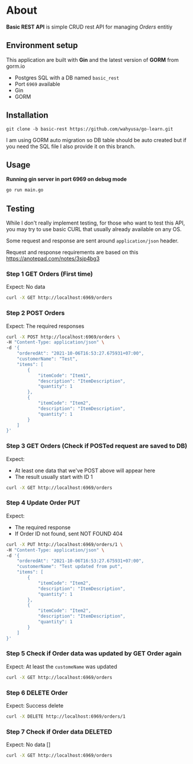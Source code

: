 # About

**Basic REST API** is simple CRUD rest API for managing _Orders_ entitiy

## Environment setup

This application are built with **Gin** and the latest version of **GORM** from gorm.io

- Postgres SQL with a DB named `basic_rest`
- Port `6969` available
- Gin
- GORM

## Installation

`git clone -b basic-rest https://github.com/wahyusa/go-learn.git
`

I am using GORM auto migration so DB table should be auto created but if you need the SQL file I also provide it on this branch.

## Usage

**Running gin server in port 6969 on debug mode**

```bash
go run main.go
```

## Testing

While I don't really implement testing, for those who want to test this API, you may try to use basic CURL that usually already available on any OS.

Some request and response are sent around `application/json` header.

Request and response requirements are based on this https://anotepad.com/notes/3sjp4bg3

### Step 1 GET Orders (First time)

Expect: No data

```bash
curl -X GET http://localhost:6969/orders
```

### Step 2 POST Orders

Expect: The required responses

```bash
curl -X POST http://localhost:6969/orders \
-H "Content-Type: application/json" \
-d '{
    "orderedAt": "2021-10-06T16:53:27.675931+07:00",
    "customerName": "Test",
    "items": [
        {
            "itemCode": "Item1",
            "description": "ItemDescription",
            "quantity": 1
        },
        {
            "itemCode": "Item2",
            "description": "ItemDescription",
            "quantity": 1
        }
    ]
}'
```

### Step 3 GET Orders (Check if POSTed request are saved to DB)

Expect:
- At least one data that we've POST above will appear here
- The result usually start with ID 1

```bash
curl -X GET http://localhost:6969/orders
```

### Step 4 Update Order PUT

Expect:
- The required response
- If Order ID not found, sent NOT FOUND 404

```bash
curl -X PUT http://localhost:6969/orders/1 \
-H "Content-Type: application/json" \
-d '{
    "orderedAt": "2021-10-06T16:53:27.675931+07:00",
    "customerName": "Test updated from put",
    "items": [
        {
            "itemCode": "Item2",
            "description": "ItemDescription",
            "quantity": 1
        },
        {
            "itemCode": "Item2",
            "description": "ItemDescription",
            "quantity": 1
        }
    ]
}'
```

### Step 5 Check if Order data was updated by GET Order again

Expect: At least the `customeName` was updated

```bash
curl -X GET http://localhost:6969/orders
```

### Step 6 DELETE Order

Expect: Success delete

```bash
curl -X DELETE http://localhost:6969/orders/1
```

### Step 7 Check if Order data DELETED

Expect: No data []

```bash
curl -X GET http://localhost:6969/orders
```